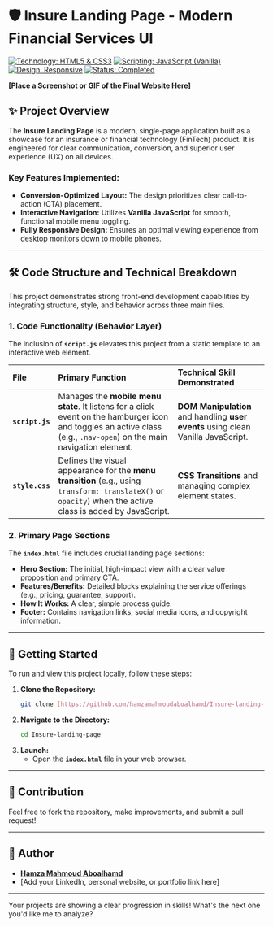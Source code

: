 # 🛡️ Insure Landing Page - Modern Financial Services UI

[![Technology: HTML5 & CSS3](https://img.shields.io/badge/Stack-HTML5%20%7C%20CSS3-E34F26?style=flat-square&logo=html5&logoColor=white)](https://developer.mozilla.org/en-US/docs/Web/HTML)
[![Scripting: JavaScript (Vanilla)](https://img.shields.io/badge/Scripting-JavaScript-F7DF1E?style=flat-square&logo=javascript&logoColor=black)](https://developer.mozilla.org/en-US/docs/Web/JavaScript)
[![Design: Responsive](https://img.shields.io/badge/Design-Fully%20Responsive-brightgreen?style=flat-square)]()
[![Status: Completed](https://img.shields.io/badge/Status-Completed-success?style=flat-square)]()

**[Place a Screenshot or GIF of the Final Website Here]**

## ✨ Project Overview

The **Insure Landing Page** is a modern, single-page application built as a showcase for an insurance or financial technology (FinTech) product. It is engineered for clear communication, conversion, and superior user experience (UX) on all devices.

### Key Features Implemented:

* **Conversion-Optimized Layout:** The design prioritizes clear call-to-action (CTA) placement.
* **Interactive Navigation:** Utilizes **Vanilla JavaScript** for smooth, functional mobile menu toggling.
* **Fully Responsive Design:** Ensures an optimal viewing experience from desktop monitors down to mobile phones.

---

## 🛠️ Code Structure and Technical Breakdown

This project demonstrates strong front-end development capabilities by integrating structure, style, and behavior across three main files.

### 1. Code Functionality (Behavior Layer)

The inclusion of **`script.js`** elevates this project from a static template to an interactive web element.

| File | Primary Function | Technical Skill Demonstrated |
| :--- | :--- | :--- |
| **`script.js`** | Manages the **mobile menu state**. It listens for a click event on the hamburger icon and toggles an active class (e.g., `.nav-open`) on the main navigation element. | **DOM Manipulation** and handling **user events** using clean Vanilla JavaScript. |
| **`style.css`** | Defines the visual appearance for the **menu transition** (e.g., using `transform: translateX()` or `opacity`) when the active class is added by JavaScript. | **CSS Transitions** and managing complex element states. |

### 2. Primary Page Sections

The **`index.html`** file includes crucial landing page sections:

* **Hero Section:** The initial, high-impact view with a clear value proposition and primary CTA.
* **Features/Benefits:** Detailed blocks explaining the service offerings (e.g., pricing, guarantee, support).
* **How It Works:** A clear, simple process guide.
* **Footer:** Contains navigation links, social media icons, and copyright information.

---

## 🚀 Getting Started

To run and view this project locally, follow these steps:

1.  **Clone the Repository:**
    ```bash
    git clone [https://github.com/hamzamahmoudaboalhamd/Insure-landing-page.git](https://github.com/hamzamahmoudaboalhamd/Insure-landing-page.git)
    ```
2.  **Navigate to the Directory:**
    ```bash
    cd Insure-landing-page
    ```
3.  **Launch:**
    * Open the **`index.html`** file in your web browser.

---

## 🤝 Contribution

Feel free to fork the repository, make improvements, and submit a pull request!

---

## 👤 Author

* **[Hamza Mahmoud Aboalhamd](https://github.com/hamzamahmoudaboalhamd)**
* [Add your LinkedIn, personal website, or portfolio link here]

---

Your projects are showing a clear progression in skills! What's the next one you'd like me to analyze?
